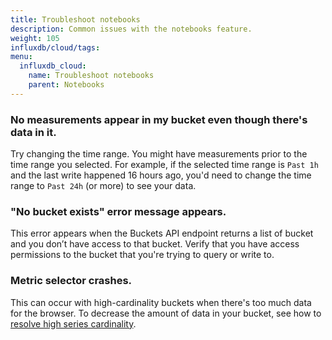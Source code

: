```yaml
---
title: Troubleshoot notebooks
description: Common issues with the notebooks feature.
weight: 105
influxdb/cloud/tags:
menu:
  influxdb_cloud:
    name: Troubleshoot notebooks
    parent: Notebooks
---
```


### No measurements appear in my bucket even though there's data in it.
Try changing the time range. You might have measurements prior to the time range you selected. For example, if the selected time range is `Past 1h` and the last write happened 16 hours ago, you'd need to change the time range to `Past 24h` (or more) to see your data.

### "No bucket exists" error message appears.
This error appears when the Buckets API endpoint returns a list of bucket and you don’t have access to that bucket. Verify that you have access permissions to the bucket that you're trying to query or write to.

### Metric selector crashes.
This can occur with high-cardinality buckets when there's too much data for the browser. To decrease the amount of data in your bucket, see how to [resolve high series cardinality](/influxdb/cloud/write-data/best-practices/resolve-high-cardinality/).

